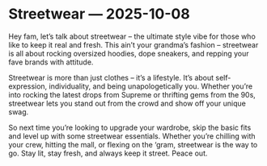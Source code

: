 # Streetwear — 2025-10-08

Hey fam, let’s talk about streetwear – the ultimate style vibe for those who like to keep it real and fresh. This ain’t your grandma’s fashion – streetwear is all about rocking oversized hoodies, dope sneakers, and repping your fave brands with attitude.

Streetwear is more than just clothes – it’s a lifestyle. It’s about self-expression, individuality, and being unapologetically you. Whether you’re into rocking the latest drops from Supreme or thrifting gems from the 90s, streetwear lets you stand out from the crowd and show off your unique swag.

So next time you’re looking to upgrade your wardrobe, skip the basic fits and level up with some streetwear essentials. Whether you’re chilling with your crew, hitting the mall, or flexing on the ‘gram, streetwear is the way to go. Stay lit, stay fresh, and always keep it street. Peace out.